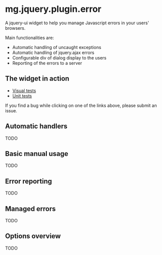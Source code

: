 mg.jquery.plugin.error
======================

A jquery-ui widget to help you manage Javascript errors in your users' browsers.

Main functionalities are:
* Automatic handling of uncaught exceptions
* Automatic handling of jquery.ajax errors
* Configurable div of dialog display to the users
* Reporting of the errors to a server

The widget in action
--------------------

* [Visual tests](http://mgdis.github.io/mg.jquery.plugin.error/tests/visual/error/error.html)
* [Unit tests](http://mgdis.github.io/mg.jquery.plugin.error/tests/unit/error/error.html)
 
If you find a bug while clicking on one of the links above, please submit an issue.

Automatic handlers
------------------

TODO

Basic manual usage
------------------

TODO

Error reporting
---------------

TODO

Managed errors
--------------

TODO

Options overview
----------------

TODO

